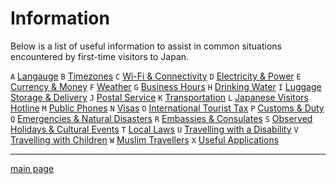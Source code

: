 # Information

Below is a list of useful information to assist in common situations encountered by first-time visitors to Japan.

`A` [Langauge](language.md)
`B` [Timezones]()
`C` [Wi-Fi & Connectivity]()
`D` [Electricity & Power]()
`E` [Currency & Money]()
`F` [Weather]()
`G` [Business Hours]()
`H` [Drinking Water]()
`I` [Luggage Storage & Delivery]()
`J` [Postal Service]()
`K` [Transportation]()
`L` [Japanese Visitors Hotline]()
`M` [Public Phones]()
`N` [Visas]()
`O` [International Tourist Tax]()
`P` [Customs & Duty]()
`Q` [Emergencies & Natural Disasters]()
`R` [Embassies & Consulates]()
`S` [Observed Holidays & Cultural Events]()
`T` [Local Laws]()
`U` [Travelling with a Disability]()
`V` [Travelling with Children]()
`W` [Muslim Travellers]()
`X` [Useful Applications]()

---

[main page](../)
